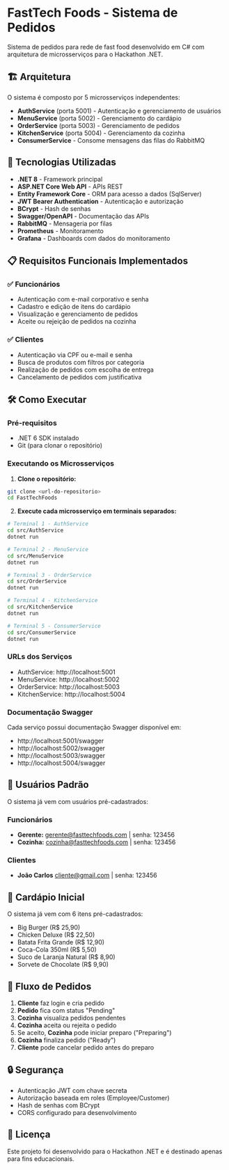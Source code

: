 # FastTech Foods - Sistema de Pedidos

Sistema de pedidos para rede de fast food desenvolvido em C# com arquitetura de microsserviços para o Hackathon .NET.

## 🏗️ Arquitetura

O sistema é composto por 5 microsserviços independentes:

- **AuthService** (porta 5001) - Autenticação e gerenciamento de usuários
- **MenuService** (porta 5002) - Gerenciamento do cardápio
- **OrderService** (porta 5003) - Gerenciamento de pedidos
- **KitchenService** (porta 5004) - Gerenciamento da cozinha
- **ConsumerService** - Consome mensagens das filas do RabbitMQ

## 🚀 Tecnologias Utilizadas

- **.NET 8** - Framework principal
- **ASP.NET Core Web API** - APIs REST
- **Entity Framework Core** - ORM para acesso a dados (SqlServer)
- **JWT Bearer Authentication** - Autenticação e autorização
- **BCrypt** - Hash de senhas
- **Swagger/OpenAPI** - Documentação das APIs
- **RabbitMQ** - Mensageria por filas
- **Prometheus** - Monitoramento
- **Grafana** - Dashboards com dados do monitoramento


## 📋 Requisitos Funcionais Implementados

### ✅ Funcionários
- Autenticação com e-mail corporativo e senha
- Cadastro e edição de itens do cardápio
- Visualização e gerenciamento de pedidos
- Aceite ou rejeição de pedidos na cozinha

### ✅ Clientes
- Autenticação via CPF ou e-mail e senha
- Busca de produtos com filtros por categoria
- Realização de pedidos com escolha de entrega
- Cancelamento de pedidos com justificativa

## 🛠️ Como Executar

### Pré-requisitos
- .NET 6 SDK instalado
- Git (para clonar o repositório)

### Executando os Microsserviços

1. **Clone o repositório:**
```bash
git clone <url-do-repositorio>
cd FastTechFoods
```

2. **Execute cada microsserviço em terminais separados:**

```bash
# Terminal 1 - AuthService
cd src/AuthService
dotnet run

# Terminal 2 - MenuService  
cd src/MenuService
dotnet run

# Terminal 3 - OrderService
cd src/OrderService
dotnet run

# Terminal 4 - KitchenService
cd src/KitchenService
dotnet run

# Terminal 5 - ConsumerService
cd src/ConsumerService
dotnet run
```

### URLs dos Serviços
- AuthService: http://localhost:5001
- MenuService: http://localhost:5002
- OrderService: http://localhost:5003
- KitchenService: http://localhost:5004

### Documentação Swagger
Cada serviço possui documentação Swagger disponível em:
- http://localhost:5001/swagger
- http://localhost:5002/swagger
- http://localhost:5003/swagger
- http://localhost:5004/swagger

## 👥 Usuários Padrão

O sistema já vem com usuários pré-cadastrados:

### Funcionários
- **Gerente:** gerente@fasttechfoods.com | senha: 123456
- **Cozinha:** cozinha@fasttechfoods.com | senha: 123456

### Clientes
- **João Carlos** cliente@gmail.com | senha: 123456

## 🍔 Cardápio Inicial

O sistema já vem com 6 itens pré-cadastrados:
- Big Burger (R$ 25,90)
- Chicken Deluxe (R$ 22,50)
- Batata Frita Grande (R$ 12,90)
- Coca-Cola 350ml (R$ 5,50)
- Suco de Laranja Natural (R$ 8,90)
- Sorvete de Chocolate (R$ 9,90)

## 🔄 Fluxo de Pedidos

1. **Cliente** faz login e cria pedido
2. **Pedido** fica com status "Pending"
3. **Cozinha** visualiza pedidos pendentes
4. **Cozinha** aceita ou rejeita o pedido
5. Se aceito, **Cozinha** pode iniciar preparo ("Preparing")
6. **Cozinha** finaliza pedido ("Ready")
7. **Cliente** pode cancelar pedido antes do preparo


## 🔒 Segurança

- Autenticação JWT com chave secreta
- Autorização baseada em roles (Employee/Customer)
- Hash de senhas com BCrypt
- CORS configurado para desenvolvimento

## 📝 Licença

Este projeto foi desenvolvido para o Hackathon .NET e é destinado apenas para fins educacionais.

